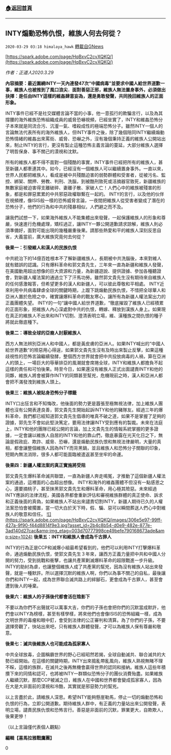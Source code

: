 ###  [:house:返回首頁](https://github.com/ourhimalayas/txt)
---

## INTY煽動恐怖仇恨，維族人何去何從？
`2020-03-29 03:18 himalaya_hawk` [轉載自GNews](https://gnews.org/zh-hant/155944/)

[https://spark.adobe.com/page/HqBxvC2cvXQKQ/](https://spark.adobe.com/page/HqBxvC2cvXQKQ/)

*作者：正道人2020.3.29*

**內容摘要：最近圍繞INTY一天內連發47次“中國病毒”並要求中國人給世界道歉一事，維族人也被推到了風口浪尖．面對善惡正邪，維族人無法置身事外，必須做出抉擇：是任由INTY這樣的維姦肆意妄為，還是勇敢發聲，共同挽回維族人的正面形象。**

INTY事件已經不是社交媒體言論不當的小事，他一意孤行的欺騙言行，以及為其撐腰的海外維族恐怖組織成員的威脅恐嚇視頻，已經坐實了，INTY和維姦恐怖分子本來就是同流合污、沆瀣一氣、嗜殺成性的極端恐怖分子。雖然INTY一個人的言論無法代表所有的海外維族人，但INTY事件之後，除了幾個陪同INTY繼續煽動恐怖情緒的維姦出來罵街、威脅、恐嚇之外，沒有幾個秉持正義的維族人公開站出來，制止INTY的言行，更沒有製止這種恐怖主義言論的蔓延，大部分維族人選擇了明哲保身、事不關己的漠視和沈默。

所有的維族人都不得不面對一個殘酷的事實，INTY事件已經把所有的維族人，甚至新疆人都牽連其中。如今，已經沒有一個維族人可以繼續置身事外。一直以來，世界人民都把維族人，看成是被中共殘酷迫害的弱勢群體和受害者，從被污名、監控、綁架、關押、勞教、判刑、洗腦，到被酷刑致死或活摘器官致死，新疆維族的無數家庭被迫害得支離破碎、妻離子散、家破人亡！人們心中的維族被殘害的形象，都是和罪惡累累的中共邪惡政權聯繫在一起的。 INTY的言行，以及他的伙伴在視頻裡，像ISIS般一樣的恐怖威脅言論，一夜間把維族人從受害者變成了潛在的恐怖分子，他們的行為和中共的殘暴相似，人們避之而不及。

讓我們試想一下，如果海外維族人不能集體出來發聲，一起保護維族人的形象和尊嚴，快速進行危機處理，矯枉過正，讓INTY一夥公開道歉請求諒解，維族人則必須準備好，面對可能出現的幾種嚴重後果。請那些熱愛和平的維族人深刻反思自省，大義當前，廣大維族究竟何去何從？

**後果一：引發維人和漢人的民族仇恨**

中共統治下的14億百姓根本不了解新疆維族人，長期被中共洗腦後，本來對維人就有錯誤的認識。只有爆料革命和郭文貴先生，三年來一直為新疆和維族人發聲，在美國動用超出想像的巨大資源和力量，為新疆遊說、提供證據、參加各種聽證會，對新疆人權法案的通過立下了汗馬功勞。雖然郭文貴先生沒有期待來自維族人的任何感激報答，但希望更多的漢人和新疆人，可以彼此尊敬和平相處。 INTY近來利用中共病毒肆虐全球的關鍵時期，上躥下跳煽動民族仇恨，不惜把全球華人和亞洲人置於危險之中，確實讓爆料革命的戰友寒心，讓所有為新疆人權法案出力的正義團體失望。 INTY的一句“讓中國人給世界道歉，“徹底摧毀了維族人已經積累的正面形象，把維族人內心深處對中共的仇恨，轉嫁、釋放到漢族人身上。如果現在真正的維族人不出來和INTY切割、澄清表明立場，維、漢種族之間仇恨的種子將就此徹底種下。

**後果二：導致全球的亞裔人討厭維族人**

西方人無法辨別亞洲人和中國人，都是黃皮膚的亞洲人。如果INTY喊出的“中國人給世界道歉”的險惡用心得逞，如果郭文貴先生沒有及時出來製止反擊，如果這種歧視性的恐怖言論繼續發酵，整個西方世界就會把中共投放病毒的人禍，算在亞洲人的頭上，一場巨大的辱華排亞的風潮就會席捲全球，INTY和維族人都擔負不起這樣的責任和可怕後果。時至今日，如果還沒有維族人正式出面譴責INTY和他的同夥，維族人將會被算作INTY的同類甚至幫兇，危機現前之時，漢人和亞洲人都會把不滿發洩到維族人頭上。

**後果三：維族人被貼身恐怖分子標籤**

INTY口出狂言和不知悔改，他後面的勢力更是囂張至極無視法律，加上維族人團體也沒有公開表達良善，郭文貴先生開始起訴INTY和他的豬隊友。經過三年的爆料革命，我們都已經知道郭文貴先生倡導的唯真不破之道，如果不是掌握了足夠的證據，郭先生不會如此堅決篤定，要用法律讓INTY受到應有的製裁。未來在法庭上，INTY和他的團隊已經公開的言論，加上文貴先生的情報系統掌握的更多證據，一定會讓以維族人自居的INTY和他的靠山們，徹底暴露在光天化日之下，無論是假政庇、欺詐、威脅、恐嚇，還是煽動民族仇恨和無視法律嚴明，大量的真相，都會讓整個維族人因為INTY而背黑鍋，並且維族人和恐怖分子關聯的印象，短期內無法消除，很多人都可能面臨被遣返甚至坐牢的命運。

**後果四：新疆人權法案的真正實施將受阻**

郭文貴先生爆料革命滅共聯盟，一直為新疆人奔走鳴冤，才推動了這個新疆人權法案的通過，這裡面的心血超出想像。 INTY和海外的維姦團體不但沒有一點感恩之心，還要摘桃子，甚至抹黑郭文貴先生和爆料革命，用心極其險惡。未來經過INTY應訴的法律流程，美國各界都會重新評估和審視維族群體的真正使命、訴求和正義後面的真偽，如果維族人不站出來譴責切割INTY，新疆人期待已久的人權法案恐怕會被擱置，當一切大白於天下時，假、騙、惡可以瞬間葬送人們心中對維族人的敬意和信任。
[!\[\](https://spark.adobe.com/page/HqBxvC2cvXQKQ/images/306e5e97-99ff-427a-9f90-f44d8814f9e3.jpg?asset_id=2b4c8b54-d0e9-482e-877e-3ad140d27cac&amp;img_etag=003d70777998ce49befe790168673ade&amp;size=1024)](https://spark.adobe.com/page/HqBxvC2cvXQKQ/images/306e5e97-99ff-427a-9f90-f44d8814f9e3.jpg?asset_id=2b4c8b54-d0e9-482e-877e-3ad140d27cac&amp;img_etag=003d70777998ce49befe790168673ade&amp;size=1024)
**後果五：INTY和維族人會成為千古罪人**

INTY的行為正是CCP和滅爆小組最希望看到的，他們可以利用INTY打擊爆料革命，通過煽動民族仇恨，使郭文貴先生３年來，讓西方正義力量把中共和中國人分開的努力，受到挑戰和衝擊，也讓共產黨剿滅爆料革命的超限戰進一步升級。 INTY的助紂為虐，也讓整個維族人成了共產黨的幫兇，因為沒有維族人站出來發聲，就是一種默許。所以選擇沉默的維族人啊，你們以為事不關己的自私，最後讓你們和INTY一起，成為世界聯合滅共路上的絆腳石，更會成為千古罪人，甚至會遭到後人的唾棄。

**後果六：維族人的子孫後代都會活在陰影下**

不要以為你們不出聲就可以萬事大吉，你們的子孫也會把你們的沉默當成默許，他們會以INTY為榜樣，甚至有樣學樣，將來他們也會像ISIS的恐怖組織一樣，成為文明世界的毒瘤和眼中釘，會受到法律的公正審判和清算。為了你們的子孫，不要選擇旁觀了，快站出來吧，只有維族人群體發聲，才可以為維族人保有尊嚴和敬意。

**後果七：滅共後維族人也可能成為孤家寡人**

中共全球放毒，企圖稱霸世界的野心已經昭然若揭，全球自動滅共、聯合滅共的大勢已經開始。在這樣的關鍵時期，INTY出來搗亂帶亂風向，維族人熟視無睹不理不睬，這樣的族群，在滅共之後再無機會贏得世界的認同和接納。維族人這些年積攢下來的同情和認可，也將被INTY一群類似恐怖分子的團伙消費殆盡。如果維族人繼續沉默，那麼CCP被滅之日，維族人在中國和世界都會變成孤家寡人，因為在大是大非面前的漠視和冷酷，其實就是邪惡勢力的幫兇。

以上言盡於此，請維族人深思。希望INTY能夠懸崖勒馬，停止一切的煽動恐怖和仇恨的行為，立即公開道歉。期待維族人群中，有正義的力量站出來公開發聲，表明立場，譴責民族仇恨和恐怖言行。善惡是非面前的沉默，罪業更大，自欺欺人，後果更慘！

（以上言論僅代表個人觀點）

**編輯【喜馬拉雅戰鷹團】**

0
